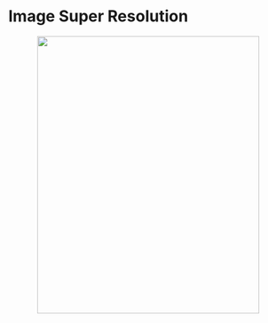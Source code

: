 # Image Super Resolution

<p align="center">
  <img width="400" height="500" src="./img/res.jpg">
</p>
